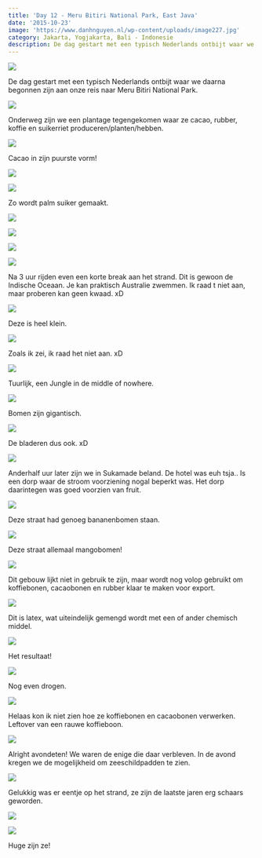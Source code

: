 ```yaml
---
title: 'Day 12 - Meru Bitiri National Park, East Java'
date: '2015-10-23'
image: 'https://www.danhnguyen.nl/wp-content/uploads/image227.jpg'
category: Jakarta, Yogjakarta, Bali - Indonesie
description: De dag gestart met een typisch Nederlands ontbijt waar we daarna begonnen zijn aan onze reis naar Meru Bitiri...
---
```


![](https://www.danhnguyen.nl/wp-content/uploads/image217-1024x576.jpg)

De dag gestart met een typisch Nederlands ontbijt waar we daarna begonnen zijn aan onze reis naar Meru Bitiri National Park.

![](https://www.danhnguyen.nl/wp-content/uploads/image219-1024x576.jpg)

Onderweg zijn we een plantage tegengekomen waar ze cacao, rubber, koffie en suikerriet produceren/planten/hebben.

![](https://www.danhnguyen.nl/wp-content/uploads/image234-1024x576.jpg)

Cacao in zijn puurste vorm!

![](https://www.danhnguyen.nl/wp-content/uploads/image233-1024x576.jpg)

![](https://www.danhnguyen.nl/wp-content/uploads/image222-1024x576.jpg)

Zo wordt palm suiker gemaakt.

![](https://www.danhnguyen.nl/wp-content/uploads/image223-1024x576.jpg)

![](https://www.danhnguyen.nl/wp-content/uploads/image224-1024x576.jpg)

![](https://www.danhnguyen.nl/wp-content/uploads/image225-1024x576.jpg)

![](https://www.danhnguyen.nl/wp-content/uploads/image226-1024x576.jpg)

Na 3 uur rijden even een korte break aan het strand. Dit is gewoon de Indische Oceaan. Je kan praktisch Australie zwemmen. Ik raad t niet aan, maar proberen kan geen kwaad. xD

![](https://www.danhnguyen.nl/wp-content/uploads/image228-1024x576.jpg)

Deze is heel klein.

![](https://www.danhnguyen.nl/wp-content/uploads/image227-1024x576.jpg)

Zoals ik zei, ik raad het niet aan. xD

![](https://www.danhnguyen.nl/wp-content/uploads/image230-1024x576.jpg)

Tuurlijk, een Jungle in de middle of nowhere.

![](https://www.danhnguyen.nl/wp-content/uploads/image232-e1445685658916-1024x1820.jpg)

Bomen zijn gigantisch.

![](https://www.danhnguyen.nl/wp-content/uploads/image231-e1445685688253-1024x1820.jpg)

De bladeren dus ook. xD

![](https://www.danhnguyen.nl/wp-content/uploads/image235-1024x576.jpg)

Anderhalf uur later zijn we in Sukamade beland. De hotel was euh tsja.. Is een dorp waar de stroom voorziening nogal beperkt was.
Het dorp daarintegen was goed voorzien van fruit.

![](https://www.danhnguyen.nl/wp-content/uploads/image242-1024x576.jpg)

Deze straat had genoeg bananenbomen staan.

![](https://www.danhnguyen.nl/wp-content/uploads/image241-1024x576.jpg)

Deze straat allemaal mangobomen!

![](https://www.danhnguyen.nl/wp-content/uploads/image236-1024x576.jpg)

Dit gebouw lijkt niet in gebruik te zijn, maar wordt nog volop gebruikt om koffiebonen, cacaobonen en rubber klaar te maken voor export.

![](https://www.danhnguyen.nl/wp-content/uploads/image238-1024x576.jpg)

Dit is latex, wat uiteindelijk gemengd wordt met een of ander chemisch middel.

![](https://www.danhnguyen.nl/wp-content/uploads/image237-1024x576.jpg)

Het resultaat!

![](https://www.danhnguyen.nl/wp-content/uploads/image239-1024x576.jpg)

Nog even drogen.

![](https://www.danhnguyen.nl/wp-content/uploads/image240-1024x576.jpg)

Helaas kon ik niet zien hoe ze koffiebonen en cacaobonen verwerken. Leftover van een rauwe koffieboon.

![](https://www.danhnguyen.nl/wp-content/uploads/image274-1024x576.jpg)

Alright avondeten! We waren de enige die daar verbleven.
In de avond kregen we de mogelijkheid om zeeschildpadden te zien.

![](https://www.danhnguyen.nl/wp-content/uploads/image244-1024x576.jpg)

Gelukkig was er eentje op het strand, ze zijn de laatste jaren erg schaars geworden.

![](https://www.danhnguyen.nl/wp-content/uploads/image245-1024x576.jpg)

![](https://www.danhnguyen.nl/wp-content/uploads/image246-1024x576.jpg)

Huge zijn ze!
